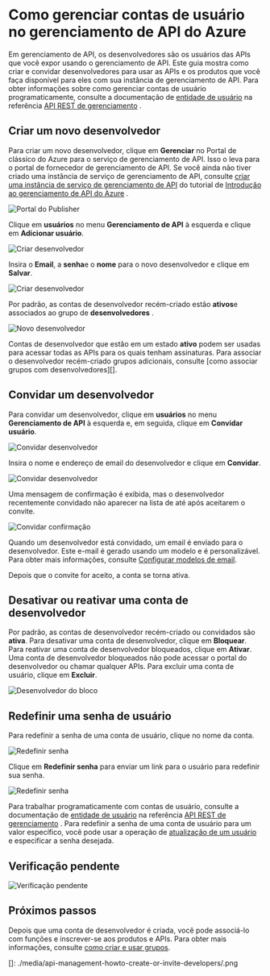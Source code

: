 <properties 
    pageTitle="Como gerenciar contas de usuário no gerenciamento de API do Azure | Microsoft Azure" 
    description="Saiba como criar ou convidar usuários no gerenciamento de API do Azure" 
    services="api-management" 
    documentationCenter="" 
    authors="steved0x" 
    manager="erikre" 
    editor=""/>

<tags 
    ms.service="api-management" 
    ms.workload="mobile" 
    ms.tgt_pltfrm="na" 
    ms.devlang="na" 
    ms.topic="article" 
    ms.date="10/25/2016" 
    ms.author="sdanie"/>

# <a name="how-to-manage-user-accounts-in-azure-api-management"></a>Como gerenciar contas de usuário no gerenciamento de API do Azure

Em gerenciamento de API, os desenvolvedores são os usuários das APIs que você expor usando o gerenciamento de API. Este guia mostra como criar e convidar desenvolvedores para usar as APIs e os produtos que você faça disponível para eles com sua instância de gerenciamento de API. Para obter informações sobre como gerenciar contas de usuário programaticamente, consulte a documentação de [entidade de usuário](https://msdn.microsoft.com/library/azure/dn776330.aspx) na referência [API REST de gerenciamento](https://msdn.microsoft.com/library/azure/dn776326.aspx) .

## <a name="create-developer"> </a>Criar um novo desenvolvedor

Para criar um novo desenvolvedor, clique em **Gerenciar** no Portal de clássico do Azure para o serviço de gerenciamento de API. Isso o leva para o portal de fornecedor de gerenciamento de API. Se você ainda não tiver criado uma instância de serviço de gerenciamento de API, consulte [criar uma instância de serviço de gerenciamento de API][] do tutorial de [Introdução ao gerenciamento de API do Azure][] .

![Portal do Publisher][api-management-management-console]

Clique em **usuários** no menu **Gerenciamento de API** à esquerda e clique em **Adicionar usuário**.

![Criar desenvolvedor][api-management-create-developer]

Insira o **Email**, a **senha**e o **nome** para o novo desenvolvedor e clique em **Salvar**.

![Criar desenvolvedor][api-management-add-new-user]

Por padrão, as contas de desenvolvedor recém-criado estão **ativos**e associados ao grupo de **desenvolvedores** .

![Novo desenvolvedor][api-management-new-developer]

Contas de desenvolvedor que estão em um estado **ativo** podem ser usadas para acessar todas as APIs para os quais tenham assinaturas. Para associar o desenvolvedor recém-criado grupos adicionais, consulte [como associar grupos com desenvolvedores][].

## <a name="invite-developer"> </a>Convidar um desenvolvedor

Para convidar um desenvolvedor, clique em **usuários** no menu **Gerenciamento de API** à esquerda e, em seguida, clique em **Convidar usuário**.

![Convidar desenvolvedor][api-management-invite-developer]

Insira o nome e endereço de email do desenvolvedor e clique em **Convidar**.

![Convidar desenvolvedor][api-management-invite-developer-window]

Uma mensagem de confirmação é exibida, mas o desenvolvedor recentemente convidado não aparecer na lista de até após aceitarem o convite. 

![Convidar confirmação][api-management-invite-developer-confirmation]

Quando um desenvolvedor está convidado, um email é enviado para o desenvolvedor. Este e-mail é gerado usando um modelo e é personalizável. Para obter mais informações, consulte [Configurar modelos de email][].

Depois que o convite for aceito, a conta se torna ativa.

## <a name="block-developer"></a> Desativar ou reativar uma conta de desenvolvedor

Por padrão, as contas de desenvolvedor recém-criado ou convidados são **ativa**. Para desativar uma conta de desenvolvedor, clique em **Bloquear**. Para reativar uma conta de desenvolvedor bloqueados, clique em **Ativar**. Uma conta de desenvolvedor bloqueados não pode acessar o portal do desenvolvedor ou chamar qualquer APIs. Para excluir uma conta de usuário, clique em **Excluir**.

![Desenvolvedor do bloco][api-management-new-developer]

## <a name="reset-a-user-password"></a>Redefinir uma senha de usuário

Para redefinir a senha de uma conta de usuário, clique no nome da conta.

![Redefinir senha][api-management-view-developer]

Clique em **Redefinir senha** para enviar um link para o usuário para redefinir sua senha.

![Redefinir senha][api-management-reset-password]

Para trabalhar programaticamente com contas de usuário, consulte a documentação de [entidade de usuário](https://msdn.microsoft.com/library/azure/dn776330.aspx) na referência [API REST de gerenciamento](https://msdn.microsoft.com/library/azure/dn776326.aspx) . Para redefinir a senha de uma conta de usuário para um valor específico, você pode usar a operação de [atualização de um usuário](https://msdn.microsoft.com/library/azure/dn776330.aspx#UpdateUser) e especificar a senha desejada.

## <a name="pending-verification"></a>Verificação pendente

![Verificação pendente][api-management-pending-verification]

## <a name="next-steps"> </a>Próximos passos

Depois que uma conta de desenvolvedor é criada, você pode associá-lo com funções e inscrever-se aos produtos e APIs. Para obter mais informações, consulte [como criar e usar grupos][].


[api-management-management-console]: ./media/api-management-howto-create-or-invite-developers/api-management-management-console.png
[api-management-add-new-user]: ./media/api-management-howto-create-or-invite-developers/api-management-add-new-user.png
[api-management-create-developer]: ./media/api-management-howto-create-or-invite-developers/api-management-create-developer.png
[api-management-invite-developer]: ./media/api-management-howto-create-or-invite-developers/api-management-invite-developer.png
[api-management-new-developer]: ./media/api-management-howto-create-or-invite-developers/api-management-new-developer.png
[api-management-invite-developer-window]: ./media/api-management-howto-create-or-invite-developers/api-management-invite-developer-window.png
[api-management-invite-developer-confirmation]: ./media/api-management-howto-create-or-invite-developers/api-management-invite-developer-confirmation.png
[api-management-pending-verification]: ./media/api-management-howto-create-or-invite-developers/api-management-pending-verification.png
[api-management-view-developer]: ./media/api-management-howto-create-or-invite-developers/api-management-view-developer.png
[api-management-reset-password]: ./media/api-management-howto-create-or-invite-developers/api-management-reset-password.png
[]: ./media/api-management-howto-create-or-invite-developers/.png



[Create a new developer]: #create-developer
[Invite a developer]: #invite-developer
[Deactivate or reactivate a developer account]: #block-developer
[Next steps]: #next-steps
[Como criar e usar grupos]: api-management-howto-create-groups.md
[Como associar grupos desenvolvedores]: api-management-howto-create-groups.md#associate-group-developer

[Introdução ao gerenciamento de API do Azure]: api-management-get-started.md
[Criar uma instância de serviço de gerenciamento de API]: api-management-get-started.md#create-service-instance
[Configurar modelos de email]: api-management-howto-configure-notifications.md#email-templates